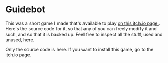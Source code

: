 # Guidebot

This was a short game I made that's available to play [on this itch.io page.](https://fr75s.itch.io/guidebot). Here's the source code for it, so that any of you can freely modify it and such, and so that it is backed up. Feel free to inspect all the stuff, used and unused, here.

Only the source code is here. If you want to install this game, go to the itch.io page.
